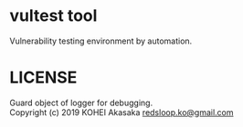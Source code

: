 # vultest tool

Vulnerability testing environment by automation.

# LICENSE
Guard object of logger for debugging.  
Copyright (c) 2019 KOHEI Akasaka <redsloop.ko@gmail.com>
